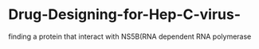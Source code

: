 # Drug-Designing-for-Hep-C-virus-
finding a protein that interact with NS5B(RNA dependent RNA polymerase
